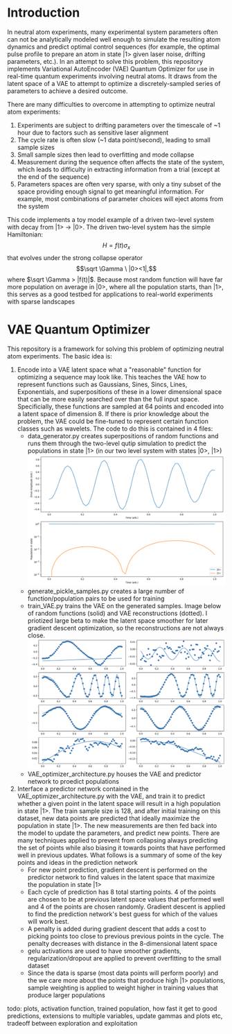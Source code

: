 # Introduction
  In neutral atom experiments, many experimental system parameters often can not be analytically modeled well enough to simulate the resulting atom dynamics and predict optimal control sequences (for example, the optimal pulse profile to prepare an atom in state |1> given laser noise, drifting parameters, etc.). In an attempt to solve this problem, this repository implements Variational AutoEncoder (VAE) Quantum Optimizer for use in real-time quantum experiments involving neutral atoms. It draws from the latent space of a VAE to attempt to optimize a discretely-sampled series of parameters to achieve a desired outcome.
 
  There are many difficulties to overcome in attempting to optimize neutral atom experiments:
  1. Experiments are subject to drifting parameters over the timescale of ~1 hour due to factors such as sensitive laser alignment
  2. The cycle rate is often slow (~1 data point/second), leading to small sample sizes
  3. Small sample sizes then lead to overfitting and mode collapse
  4. Measurement during the sequence often affects the state of the system, which leads to difficulty in extracting information from a trial (except at the end of the sequence)
  5. Parameters spaces are often very sparse, with only a tiny subset of the space providing enough signal to get meaningful information. For example, most combinations of parameter choices will eject atoms from the system

  This code implements a toy model example of a driven two-level system with decay from |1> -> |0>. The driven two-level system has the simple Hamiltonian: $$H = f(t) \sigma _x$$ that evolves under the strong collapse operator $$\sqrt \Gamma \ |0><1|,$$ where $\sqrt \Gamma > |f(t)|$. Because most random function will have far more population on average in |0>, where all the population starts, than |1>, this serves as a good testbed for applications to real-world experiments with sparse landscapes

# VAE Quantum Optimizer 
 This repository is a framework for solving this problem of optimizing neutral atom experiments. The basic idea is:
 1. Encode into a VAE latent space what a "reasonable" function for optimizing a sequence may look like. This teaches the VAE how to represent functions such as Gaussians, Sines, Sincs, Lines, Exponentials, and superpositions of these in a lower dimensional space that can be more easily searched over than the full input space. Specificially, these functions are sampled at 64 points and encoded into a latent space of dimension 8. If there is prior knowledge about the problem, the VAE could be fine-tuned to represent certain function classes such as wavelets. The code to do this is contained in 4 files:
    - data_generator.py creates superpositions of random functions and runs them through the two-level qutip simulation to predict the populations in state |1> (in our two level system with states |0>, |1>) ![Simulation of a random function and the populations in |0>, |1>](docs/sim_example.png)
    - generate_pickle_samples.py creates a large number of function/population pairs to be used for training
    - train_VAE.py trains the VAE on the generated samples. Image below of random functions (solid) and VAE reconstructions (dotted). I priotized large beta to make the latent space smoother for later gradient descent optimization, so the reconstructions are not always close.
    ![Random functions (solid) and VAE reconstructions (dotted)](docs/functions+fits_example.png)
    - VAE_optimizer_architecture.py houses the VAE and predictor network to proedict populations
 2. Interface a predictor network contained in the VAE_optimizer_architecture.py with the VAE, and train it to predict whether a given point in the latent space will result in a high population in state |1>. The train sample size is 128, and after initial training on this dataset, new data points are predicted that ideally maximize the population in state |1>. The new measurements are then fed back into the model to update the parameters, and predict new points. There are many techniques applied to prevent from collapsing  always predicting the set of points while also biasing it towards points that have performed well in previous updates. What follows is a summary of some of the key points and ideas in the prediction network
    - For new point prediction, gradient descent is performed on the predictor network to find values in the latent space that maximize the population in state |1>
    - Each cycle of prediction has 8 total starting points. 4 of the points are chosen to be at previous latent space values that performed well and 4 of the points are chosen randomly. Gradient descent is applied to find the prediction network's best guess for which of the values will work best.
    - A penalty is added during gradient descent that adds a cost to picking  points too close to previous previous points in the cycle. The penalty decreases with distance in the 8-dimensional latent space
    - gelu activations are used to have smoother gradients, regularization/dropout are applied to prevent overfitting to the small dataset
    - Since the data is sparse (most data points will perform poorly) and the we care more about the points that produce high |1> populations, sample weighting is applied to weight higher in training values that produce larger populations
    
todo: plots, activation function, trained population, how fast it get to good predictions, extensions to multiple variables, update gammas and plots etc, tradeoff between exploration and exploitation